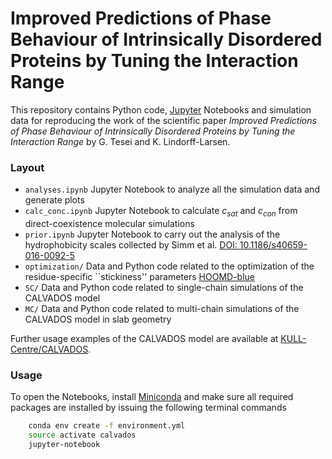 # Improved Predictions of Phase Behaviour of Intrinsically Disordered Proteins by Tuning the Interaction Range

This repository contains Python code, [Jupyter](http://jupyter.org) Notebooks and simulation data for reproducing the work of the scientific paper _Improved Predictions of Phase Behaviour of Intrinsically Disordered Proteins by Tuning the Interaction Range_ by G. Tesei and K. Lindorff-Larsen.

### Layout

- `analyses.ipynb` Jupyter Notebook to analyze all the simulation data and generate plots
- `calc_conc.ipynb` Jupyter Notebook to calculate _c<sub>sat</sub>_ and _c<sub>con</sub>_ from direct-coexistence molecular simulations
- `prior.ipynb` Jupyter Notebook to carry out the analysis of the hydrophobicity scales collected by Simm et al. [DOI: 10.1186/s40659-016-0092-5](https://doi.org/10.1186/s40659-016-0092-5)
- `optimization/` Data and Python code related to the optimization of the residue-specific ``stickiness'' parameters [HOOMD-blue](https://hoomd-blue.readthedocs.io/en/latest/) 
- `SC/` Data and Python code related to single-chain simulations of the CALVADOS model
- `MC/` Data and Python code related to multi-chain simulations of the CALVADOS model in slab geometry

Further usage examples of the CALVADOS model are available at [KULL-Centre/CALVADOS](https://github.com/KULL-Centre/CALVADOS).

### Usage

To open the Notebooks, install [Miniconda](https://conda.io/miniconda.html) and make sure all required packages are installed by issuing the following terminal commands

```bash
    conda env create -f environment.yml
    source activate calvados
    jupyter-notebook
```
